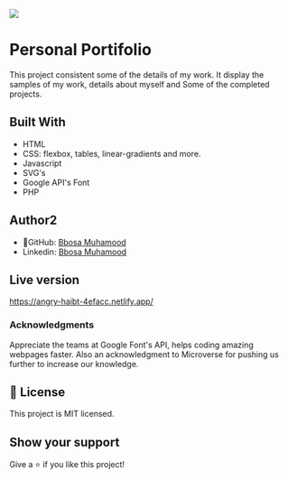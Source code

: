 ![](https://img.shields.io/badge/Microverse-blueviolet)

# Personal Portifolio

This project consistent some of the details of my work. It display the samples of my work, details about myself and Some of the completed projects. 

## Built With
- HTML
- CSS: flexbox, tables, linear-gradients and more.
- Javascript
- SVG's
- Google API's Font
- PHP

## Author2
- 👤GitHub: [Bbosa Muhamood](https://github.com/bmuhamood)
- Linkedin: [Bbosa Muhamood](https://www.linkedin.com/in/bbosa-muhamood-06845576)

## Live version
https://angry-haibt-4efacc.netlify.app/

### Acknowledgments
Appreciate the teams at Google Font's API, helps coding amazing webpages faster. Also an acknowledgment to Microverse for pushing us further to increase our knowledge.


## 📝 License
This project is MIT licensed.


## Show your support
Give a ⭐️ if you like this project!